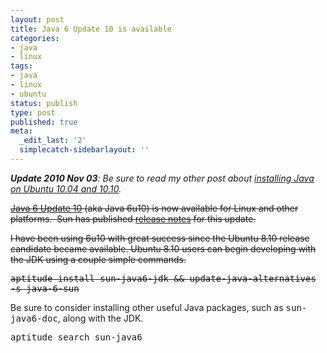 ```yaml
---
layout: post
title: Java 6 Update 10 is available
categories:
- java
- linux
tags:
- java
- linux
- ubuntu
status: publish
type: post
published: true
meta:
  _edit_last: '2'
  simplecatch-sidebarlayout: ''
---
```

<em><strong>Update 2010 Nov 03</strong>: Be sure to read my other post about <a href="http://christiansons.net/mike/blog/2010/07/sun-java-6-on-ubuntu-10-04-10-10-and-later/">installing Java on Ubuntu 10.04 and 10.10</a>.</em>

<del datetime="2011-01-20T05:28:11+00:00"><a href="http://java.sun.com/javase/6/webnotes/6u10.html">Java 6 Update 10</a> (aka Java 6u10) is now available for Linux and other platforms.  Sun has published <a href="http://java.sun.com/javase/6/webnotes/6u10.html">release notes</a> for this update.</del>

<del datetime="2011-01-20T05:28:11+00:00">I have been using 6u10 with great success since the Ubuntu 8.10 release candidate became available.  Ubuntu 8.10 users can begin developing with the JDK using a couple simple commands.</del>

<del datetime="2011-01-20T05:28:11+00:00"><tt>aptitude install sun-java6-jdk && update-java-alternatives -s java-6-sun</tt></del>

Be sure to consider installing other useful Java packages, such as <tt>sun-java6-doc</tt>, along with the JDK.

<pre>aptitude search sun-java6</pre>

